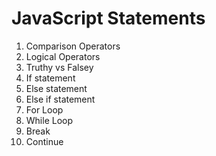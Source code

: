 # JavaScript Statements

1. Comparison Operators
2. Logical Operators
3. Truthy vs Falsey
4. If statement
5. Else statement
6. Else if statement
7. For Loop
8. While Loop
9. Break
10. Continue

